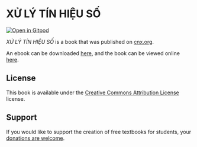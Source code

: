# XỬ LÝ TÍN HIỆU SỐ

[![Open in Gitpod](https://gitpod.io/button/open-in-gitpod.svg)](https://gitpod.io/from-referrer/)

_XỬ LÝ TÍN HIỆU SỐ_ is a book that was published on [cnx.org](https://cnx.org/).

An ebook can be downloaded [here](https://github.com/cnx-user-books/cnxbook-xu-ly-tin-hieu-so/releases/latest), and the book can be viewed online [here](https://github.com/cnx-user-books/cnxbook-xu-ly-tin-hieu-so/releases/latest).

## License
This book is available under the [Creative Commons Attribution License](./LICENSE) license.

## Support
If you would like to support the creation of free textbooks for students, your [donations are welcome](https://riceconnect.rice.edu/donation/support-openstax-banner).
